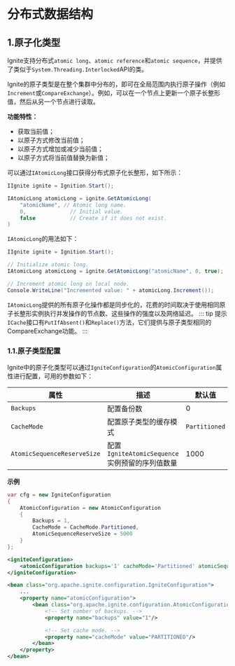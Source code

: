 # 分布式数据结构
## 1.原子化类型
Ignite支持分布式`atomic long`、`atomic reference`和`atomic sequence`，并提供了类似于`System.Threading.Interlocked`API的类。

Ignite的原子类型是在整个集群中分布的，即可在全局范围内执行原子操作（例如`Increment`或`CompareExchange`）。例如，可以在一个节点上更新一个原子长整形值，然后从另一个节点进行读取。

**功能特性：**

 - 获取当前值；
 - 以原子方式修改当前值；
 - 以原子方式增加或减少当前值；
 - 以原子方式将当前值替换为新值；

可以通过`IAtomicLong`接口获得分布式原子化长整形，如下所示：
```csharp
IIgnite ignite = Ignition.Start();

IAtomicLong atomicLong = ignite.GetAtomicLong(
    "atomicName", // Atomic long name.
    0,        		// Initial value.
    false     		// Create if it does not exist.
)
```
`IAtomicLong`的用法如下：
```csharp
IIgnite ignite = Ignition.Start();

// Initialize atomic long.
IAtomicLong atomicLong = ignite.GetAtomicLong("atomicName", 0, true);

// Increment atomic long on local node.
Console.WriteLine("Incremented value: " + atomicLong.Increment());

```
`IAtomicLong`提供的所有原子化操作都是同步化的，花费的时间取决于使用相同原子长整形实例执行并发操作的节点数、这些操作的强度以及网络延迟。
::: tip 提示
`ICache`接口有`PutIfAbsent()`和`Replace()`方法，它们提供与原子类型相同的CompareExchange功能。
:::
### 1.1.原子类型配置
Ignite中的原子化类型可以通过`IgniteConfiguration`的`AtomicConfiguration`属性进行配置，可用的参数如下：

|属性|描述|默认值|
|---|---|---|
|`Backups`|配置备份数|0|
|`CacheMode`|配置原子类型的缓存模式|`Partitioned`|
|`AtomicSequenceReserveSize`|配置`IgniteAtomicSequence`实例预留的序列值数量|1000|

**示例**

<Tabs>
<Tab name="C#">

```csharp
var cfg = new IgniteConfiguration
{
    AtomicConfiguration = new AtomicConfiguration
    {
        Backups = 1,
        CacheMode = CacheMode.Partitioned,
        AtomicSequenceReserveSize = 5000
    }
};
```
</Tab>
<Tab name="app.config">

```xml
<igniteConfiguration>
    <atomicConfiguration backups='1' cacheMode='Partitioned' atomicSequenceReserveSize='5000' />
</igniteConfiguration>
```
</Tab>
<Tab name="Spring XML">

```xml
<bean class="org.apache.ignite.configuration.IgniteConfiguration">
    ...
    <property name="atomicConfiguration">
        <bean class="org.apache.ignite.configuration.AtomicConfiguration">
            <!-- Set number of backups. -->
            <property name="backups" value="1"/>

          	<!-- Set cache mode. -->
          	<property name="cacheMode" value="PARTITIONED"/>
        </bean>
    </property>
</bean>
```
</Tab>
</Tabs>

<RightPane/>
